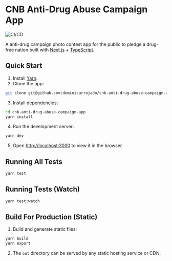# CNB Anti-Drug Abuse Campaign App

![CI/CD](https://github.com/dominicarrojado/cnb-anti-drug-abuse-campaign-app/workflows/CI/CD/badge.svg)

A anti-drug campaign photo contest app for the public to pledge a drug-free nation built with [Next.js](https://nextjs.org/) + [TypeScript](https://www.typescriptlang.org/).

## Quick Start

1. Install [Yarn](https://yarnpkg.com/lang/en/docs/install/).
2. Clone the app:

```bash
git clone git@github.com:dominicarrojado/cnb-anti-drug-abuse-campaign-app.git
```

3. Install dependencies:

```bash
cd cnb-anti-drug-abuse-campaign-app
yarn install
```

4. Run the development server:

```bash
yarn dev
```

5. Open [http://localhost:3000](http://localhost:3000) to view it in the browser.

## Running All Tests

```bash
yarn test
```

## Running Tests (Watch)

```bash
yarn test:watch
```

## Build For Production (Static)

1. Build and generate static files:

```bash
yarn build
yarn export
```

2. The `out` directory can be served by any static hosting service or CDN.
